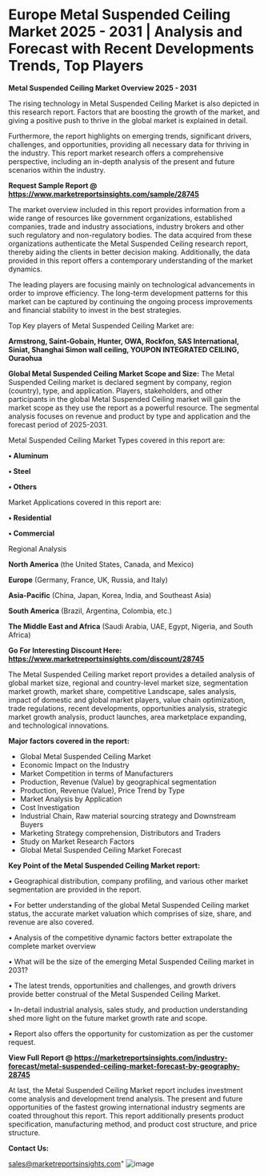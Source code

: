# Europe Metal Suspended Ceiling Market 2025 - 2031 | Analysis and Forecast with Recent Developments Trends, Top Players

<Strong> Metal Suspended Ceiling Market Overview 2025 - 2031</strong>

The rising technology in Metal Suspended Ceiling Market is also depicted in this research report. Factors that are boosting the growth of the market, and giving a positive push to thrive in the global market is explained in detail.

Furthermore, the report highlights on emerging trends, significant drivers, challenges, and opportunities, providing all necessary data for thriving in the industry. This report market research offers a comprehensive perspective, including an in-depth analysis of the present and future scenarios within the industry.

<strong>Request Sample Report @ <a href=https://www.marketreportsinsights.com/sample/28745>https://www.marketreportsinsights.com/sample/28745</a></strong>

The market overview included in this report provides information from a wide range of resources like government organizations, established companies, trade and industry associations, industry brokers and other such regulatory and non-regulatory bodies. The data acquired from these organizations authenticate the Metal Suspended Ceiling research report, thereby aiding the clients in better decision making. Additionally, the data provided in this report offers a contemporary understanding of the market dynamics.

The leading players are focusing mainly on technological advancements in order to improve efficiency. The long-term development patterns for this market can be captured by continuing the ongoing process improvements and financial stability to invest in the best strategies.

Top Key players of Metal Suspended Ceiling Market are:

<strong>Armstrong, Saint-Gobain, Hunter, OWA, Rockfon, SAS International, Siniat, Shanghai Simon wall ceiling, YOUPON INTEGRATED CEILING, Ouraohua</strong>

<strong><b>Global Metal Suspended Ceiling Market Scope and Size:</b></strong>
The Metal Suspended Ceiling market is declared segment by company, region (country), type, and application. Players, stakeholders, and other participants in the global Metal Suspended Ceiling market will gain the market scope as they use the report as a powerful resource. The segmental analysis focuses on revenue and product by type and application and the forecast period of 2025-2031.

Metal Suspended Ceiling Market Types covered in this report are:

<strong>• Aluminum

• Steel

• Others</strong>

Market Applications covered in this report are:

<strong>• Residential

• Commercial</strong> 

Regional Analysis

<strong>North America</strong> (the United States, Canada, and Mexico)

<strong>Europe</strong> (Germany, France, UK, Russia, and Italy)

<strong>Asia-Pacific</strong> (China, Japan, Korea, India, and Southeast Asia)

<strong>South America</strong> (Brazil, Argentina, Colombia, etc.)

<strong>The Middle East and Africa</strong> (Saudi Arabia, UAE, Egypt, Nigeria, and South Africa)

<strong>Go For Interesting Discount Here: <a href=https://www.marketreportsinsights.com/discount/28745>https://www.marketreportsinsights.com/discount/28745</a></strong>

The Metal Suspended Ceiling market report provides a detailed analysis of global market size, regional and country-level market size, segmentation market growth, market share, competitive Landscape, sales analysis, impact of domestic and global market players, value chain optimization, trade regulations, recent developments, opportunities analysis, strategic market growth analysis, product launches, area marketplace expanding, and technological innovations.

<strong><b>Major factors covered in the report:</b></strong>
<ul>
  <li>Global Metal Suspended Ceiling Market </li>
  <li>Economic Impact on the Industry</li>
  <li>Market Competition in terms of Manufacturers</li>
  <li>Production, Revenue (Value) by geographical segmentation</li>
  <li>Production, Revenue (Value), Price Trend by Type</li>
  <li>Market Analysis by Application</li>
  <li>Cost Investigation</li>
  <li>Industrial Chain, Raw material sourcing strategy and Downstream Buyers</li>
  <li>Marketing Strategy comprehension, Distributors and Traders</li>
  <li>Study on Market Research Factors</li>
  <li>Global Metal Suspended Ceiling Market Forecast</li>
</ul>

<strong><b>Key Point of the Metal Suspended Ceiling Market report:</b></strong>

• Geographical distribution, company profiling, and various other market segmentation are provided in the report.

• For better understanding of the global Metal Suspended Ceiling market status, the accurate market valuation which comprises of size, share, and revenue are also covered.

• Analysis of the competitive dynamic factors better extrapolate the complete market overview

• What will be the size of the emerging Metal Suspended Ceiling market in 2031?

• The latest trends, opportunities and challenges, and growth drivers provide better construal of the Metal Suspended Ceiling Market.

• In-detail industrial analysis, sales study, and production understanding shed more light on the future market growth rate and scope.

• Report also offers the opportunity for customization as per the customer request.

<strong><b>View Full Report @ <a href=https://marketreportsinsights.com/industry-forecast/metal-suspended-ceiling-market-forecast-by-geography-28745>https://marketreportsinsights.com/industry-forecast/metal-suspended-ceiling-market-forecast-by-geography-28745</a></b></strong>


At last, the Metal Suspended Ceiling Market report includes investment come analysis and development trend analysis. The present and future opportunities of the fastest growing international industry segments are coated throughout this report. This report additionally presents product specification, manufacturing method, and product cost structure, and price structure.

<strong>Contact Us:</strong>

sales@marketreportsinsights.com"
![image](https://github.com/user-attachments/assets/17f74ad0-bbcb-40ed-9cab-73cb1b367ed3)

